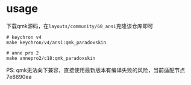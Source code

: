 # usage

下载qmk源码，在`layouts/community/60_ansi`克隆该仓库即可

```
# keychron v4
make keychron/v4/ansi:qmk_paradoxskin

# anne pro 2
make annepro2/c18:qmk_paradoxskin
```

PS: qmk无法向下兼容，直接使用最新版本有编译失败的风险，当前适配节点
7e8690ea
